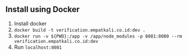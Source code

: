 
Install using Docker
-----------------------

1. Install docker
2. `docker build -t verification.empatkali.co.id:dev .`
3. `docker run -v ${PWD}:/app -v /app/node_modules -p 8081:8080 --rm verification.empatkali.co.id:dev`
4. Run `localhost:8081`
